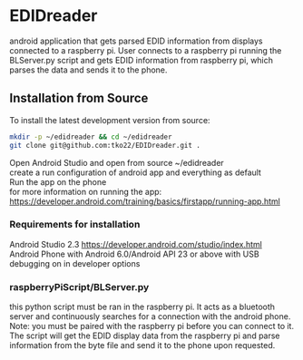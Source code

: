 # EDIDreader 
android application that gets parsed EDID information from displays connected to a raspberry pi. User connects to a raspberry pi running the BLServer.py script and gets EDID information from raspberry pi, which parses the data and sends it to the phone. 

## Installation from Source 
To install the latest development version from source:
```bash
mkdir -p ~/edidreader && cd ~/edidreader
git clone git@github.com:tko22/EDIDreader.git .
```
Open Android Studio and open from source ~/edidreader <br>
create a run configuration of android app and everything as default <br>
Run the app on the phone <br>
for more information on running the app: https://developer.android.com/training/basics/firstapp/running-app.html

### Requirements for installation
Android Studio 2.3 https://developer.android.com/studio/index.html<br>
Android Phone with Android 6.0/Android API 23 or above with USB debugging on in developer options <br>

### raspberryPiScript/BLServer.py
this python script must be ran in the raspberry pi. It acts as a bluetooth server and continuously searches for a connection with the android phone. Note: you must be paired with the raspberry pi before you can connect to it. The script will get the EDID display data from the raspberry pi and parse information from the byte file and send it to the phone upon requested. 
